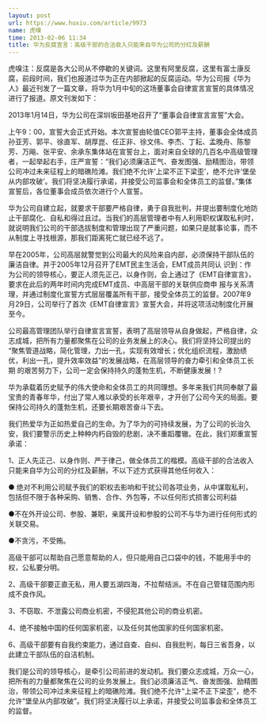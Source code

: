 ```yaml
---
layout: post
url: https://www.huxiu.com/article/9973
name: 虎嗅
time: 2013-02-06 11:34
title: 华为反腐宣言：高级干部的合法收入只能来自华为公司的分红及薪酬
---
```

虎嗅注：反腐是各大公司从不停歇的关键词。这里有阿里反腐，这里有富士康反腐，前段时间，我们也报道过华为正在内部掀起的反腐运动。华为公司报《华为人》最近刊发了一篇文章，将华为1月中旬的这场董事会自律宣言宣誓的具体情况进行了报道。原文刊发如下：

2013年1月14日，华为公司在深圳坂田基地召开了“董事会自律宣言宣誓”大会。

上午9：00，宣誓大会正式开始。本次宣誓由轮值CEO郭平主持，董事会全体成员孙亚芳、郭平、徐直军、胡厚崑、任正非、徐文伟、李杰、丁耘、孟晚舟、陈黎芳、万飚、张平安、余承东集体站在宣誓台上，面对来自全球的几百名中高级管理者，一起举起右手，庄严宣誓：“我们必须廉洁正气、奋发图强、励精图治，带领公司冲过未来征程上的暗礁险滩。我们绝不允许‘上梁不正下梁歪’，绝不允许‘堡垒从内部攻破’。我们将坚决履行承诺，并接受公司监事会和全体员工的监督。”集体宣誓后，各位董事会成员依次进行个人宣誓。

华为公司自建立起，就要求干部要严格自律，勇于自我批判，并提出要制度化地防止干部腐化、自私和得过且过。当我们的高层管理者中有人利用职权谋取私利时， 就说明我们公司的干部选拔制度和管理出现了严重问题，如果只是就事论事，而不从制度上寻找根源，那我们距离死亡就已经不远了。

早在2005年，公司高层就警觉到公司最大的风险来自内部，必须保持干部队伍的廉洁自律。并于2005年12月召开了EMT民主生活会，EMT成员共同认 识到：作为公司的领导核心，要正人须先正己，以身作则，会上通过了《EMT自律宣言》，要求在此后的两年时间内完成EMT成员、中高层干部的关联供应商申 报与关系清理，并通过制度化宣誓方式层层覆盖所有干部，接受全体员工的监督。2007年9月29日，公司举行了首次《EMT自律宣言》宣誓大会，并将这项活动制度化开展至今。

公司最高管理团队举行自律宣言宣誓，表明了高层领导从自身做起，严格自律，众志成城，把所有力量都聚焦在公司的业务发展上的决心。我们将坚持公司提出的 “聚焦管道战略，简化管理，力出一孔，实现有效增长；优化组织流程，激励绩优，利出一孔，提升效率效益”的发展战略，在高层领导的奋力牵引和全体员工长期 的艰苦努力下，公司一定会保持持久的蓬勃生机，不断健康发展！?

华为承载着历史赋予的伟大使命和全体员工的共同理想。多年来我们共同奉献了最宝贵的青春年华，付出了常人难以承受的长年艰辛，才开创了公司今天的局面。要保持公司持久的蓬勃生机，还要长期艰苦奋斗下去。

我们热爱华为正如热爱自己的生命。为了华为的可持续发展，为了公司的长治久安，我们要警示历史上种种内朽自毁的悲剧，决不重蹈覆辙。在此，我们郑重宣誓承诺：

1、正人先正己、以身作则、严于律己，做全体员工的楷模。高级干部的合法收入只能来自华为公司的分红及薪酬，不以下述方式获得其他任何收入：

● 绝对不利用公司赋予我们的职权去影响和干扰公司各项业务，从中谋取私利，包括但不限于各种采购、销售、合作、外包等，不以任何形式损害公司利益

●不在外开设公司、参股、兼职，亲属开设和参股的公司不与华为进行任何形式的关联交易。

●不贪污，不受贿。

高级干部可以帮助自己愿意帮助的人，但只能用自己口袋中的钱，不能用手中的权，公私要分明。

2、高级干部要正直无私，用人要五湖四海，不拉帮结派。不在自己管辖范围内形成不良作风。

3、不窃取、不泄露公司商业机密，不侵犯其他公司的商业机密。

4、绝不接触中国的任何国家机密，以及任何其他国家的任何国家机密。

6、高级干部要有自我约束能力，通过自查、自纠、自我批判，每日三省吾身，以此建立干部队伍的自洁机制。

我们是公司的领导核心，是牵引公司前进的发动机。我们要众志成城，万众一心，把所有的力量都聚焦在公司的业务发展上。我们必须廉洁正气、奋发图强、励精图治，带领公司冲过未来征程上的暗礁险滩。我们绝不允许“上梁不正下梁歪”，绝不允许“堡垒从内部攻破”。我们将坚决履行以上承诺，并接受公司监事会和全体员工的监督。


